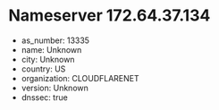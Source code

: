 # Nameserver 172.64.37.134

* as_number: 13335
* name: Unknown
* city: Unknown
* country: US
* organization: CLOUDFLARENET
* version: Unknown
* dnssec: true
